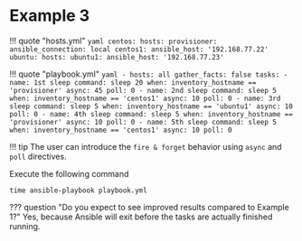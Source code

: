 # Example 3

!!! quote "hosts.yml"
    ```yaml
    centos:
      hosts:
        provisioner:
          ansible_connection: local
        centos1:
          ansible_host: '192.168.77.22'
    ubuntu:
      hosts:
        ubuntu1:
          ansible_host: '192.168.77.23'
    ```

!!! quote "playbook.yml"
    ```yaml
    - hosts: all
      gather_facts: false
      tasks:
        - name: 1st sleep
          command: sleep 20
          when: inventory_hostname == 'provisioner'
          async: 45
          poll: 0
        - name: 2nd sleep
          command: sleep 5
          when: inventory_hostname == 'centos1'
          async: 10
          poll: 0
        - name: 3rd sleep
          command: sleep 5
          when: inventory_hostname == 'ubuntu1'
          async: 10
          poll: 0
        - name: 4th sleep
          command: sleep 5
          when: inventory_hostname == 'provisioner'
          async: 10
          poll: 0
        - name: 5th sleep
          command: sleep 5
          when: inventory_hostname == 'centos1'
          async: 10
          poll: 0
    ```

!!! tip
    The user can introduce the `fire & forget` behavior using `async` and `poll` directives.

Execute the following command
```
time ansible-playbook playbook.yml
```

??? question "Do you expect to see improved results compared to Example 1?"
    Yes, because Ansible will exit before the tasks are actually finished running.
